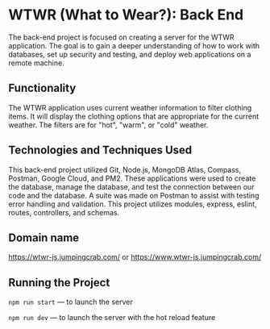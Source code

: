 # WTWR (What to Wear?): Back End

The back-end project is focused on creating a server for the WTWR application. The goal is to gain a deeper understanding of how to work with databases, set up security and testing, and deploy web applications on a remote machine.

## Functionality

The WTWR application uses current weather information to filter clothing items. It will display the clothing options that are appropriate for the current weather. The filters are for "hot", "warm", or "cold" weather.

## Technologies and Techniques Used

This back-end project utilized Git, Node.js, MongoDB Atlas, Compass, Postman, Google Cloud, and PM2. These applications were used to create the database, manage the database, and test the connection between our code and the database. A suite was made on Postman to assist with testing error handling and validation. This project utilizes modules, express, eslint, routes, controllers, and schemas.

## Domain name

https://wtwr-js.jumpingcrab.com/ or https://www.wtwr-js.jumpingcrab.com/

## Running the Project

`npm run start` — to launch the server

`npm run dev` — to launch the server with the hot reload feature
